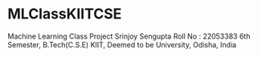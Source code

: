 # MLClassKIITCSE
Machine Learning Class Project
Srinjoy Sengupta
Roll No : 22053383
6th Semester, B.Tech(C.S.E)
KIIT, Deemed to be University, Odisha, India
